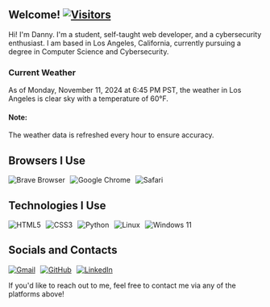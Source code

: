 <h2>Welcome! <a href="https://github.com/garcia-danny">
<img src="https://visitor-badge.laobi.icu/badge?page_id=garcia-danny" alt="Visitors"></a></h2>

Hi! I'm Danny. I'm a student, self-taught web developer, and a cybersecurity enthusiast.
I am based in Los Angeles, California, currently pursuing a degree in Computer Science and Cybersecurity.

<h3>Current Weather</h3>
<p>As of Monday, November 11, 2024 at 6:45 PM PST, the weather in Los Angeles is clear sky with a temperature of 60°F.</p>

<h4>Note:</h4>
<p>The weather data is refreshed every hour to ensure accuracy.</p>

<h2>Browsers I Use</h2>
<div style="display: flex; gap: 10px;">
  <img src="https://img.shields.io/badge/Brave-FB542B?style=for-the-badge&logo=Brave&logoColor=white" alt="Brave Browser"/> 
  <img src="https://img.shields.io/badge/Google%20Chrome-4285F4?style=for-the-badge&logo=GoogleChrome&logoColor=white" alt="Google Chrome"/>
  <img src="https://img.shields.io/badge/Safari-000000?style=for-the-badge&logo=Safari&logoColor=white" alt="Safari"/>
</div>

<h2>Technologies I Use</h2>
<div style="display: flex; gap: 10px;">
  <img src="https://img.shields.io/badge/html5-%23E34F26.svg?style=for-the-badge&logo=html5&logoColor=white" alt="HTML5"/>
  <img src="https://img.shields.io/badge/css3-%231572B6.svg?style=for-the-badge&logo=css3&logoColor=white" alt="CSS3"/> 
  <img src="https://img.shields.io/badge/python-3670A0?style=for-the-badge&logo=python&logoColor=ffdd54" alt="Python"/>
  <img src="https://img.shields.io/badge/Linux-FCC624?style=for-the-badge&logo=linux&logoColor=black" alt="Linux"/>
  <img src="https://img.shields.io/badge/Windows%2011-%230079d5.svg?style=for-the-badge&logo=Windows%2011&logoColor=white" alt="Windows 11"/>
</div>

<h2>Socials and Contacts</h2>
<div style="display: flex; gap: 10px;">
  <a href="mailto:youremail@gmail.com">
    <img src="https://img.shields.io/badge/Gmail-D14836?style=for-the-badge&logo=gmail&logoColor=white" alt="Gmail"/>
  </a>
  <a href="https://github.com/garcia-danny">
    <img src="https://img.shields.io/badge/GitHub-181717?style=for-the-badge&logo=github&logoColor=white" alt="GitHub"/>
  </a>
  <a href="https://www.linkedin.com/in/your-linkedin-id">
    <img src="https://img.shields.io/badge/LinkedIn-0077B5?style=for-the-badge&logo=linkedin&logoColor=white" alt="LinkedIn"/>
  </a>
</div>

<p>If you'd like to reach out to me, feel free to contact me via any of the platforms above!</p>
